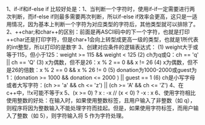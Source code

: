 1、if-if和if-else if 比较好处是：1、当判断一个字符时，使用if-if一定需要进行两次判断，而if-else if则最多需要两次判断，所以if-else if效率会更高，这只是一适用情况，因为基本上判断一个字符为对应类型的字符后，其他类型就可以排除了。
2、++char;和char++的区别：前面是再ASCII码中的下一个字符，也就是打印++char还是打印字符，但是char+1会向上转型成更高一级的类型，也就是1所代表的int整型，所以打印的是数字
3、创建对应条件的逻辑表达式：
(1) weight大于或等于115，但小于125：weight >= 115 && weight < 125
(2) ch为q或Q：ch == 'q' || ch == 'Q'
(3) x为偶数，但不是26：x % 2 == 0 && x != 26
(4) x为偶数，但不是26的倍数：x % 2 == 0 && x % 26 != 0
(5) donation为1000-2000或guest为1：(donation >= 1000 && donation <= 2000 ) || guest == 1
(6) ch是小写字母或者大写字符：(ch >= 'a' && ch <= 'z') || (ch >= 'A' && ch <= 'Z')
4、在c++中，!!x可能不等于x
5、(x >= 0) ? x : -x // (x < 0) ? -x : x
6、使用字符相比使用整数的好处：在输入时，如果使用整数标签，且用户输入了非整数（如 q），则程序将因为整数输入不能处理字符而挂起。但是，如果使用字符标签，而用户输入了整数（如 5），则字符输入将 5 作为字符处理。